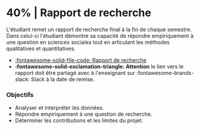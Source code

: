# 40% | Rapport de recherche

L'étudiant remet un rapport de recherche final à la fin de chaque semestre. Dans celui-ci l'étudiant démontre sa capacité de répondre empiriquement à une question en sciences sociales tout en articulant les méthodes qualitatives et quantitatives.


- [:fontawesome-solid-file-code: Rapport de recherche](https://colab.research.google.com/github/mickaeltemporao/mdss/blob/main/rapport-de-recherche.ipynb)
- **:fontawesome-solid-exclamation-triangle: Attention** le lien vers le rapport doit être partagé avec à l'enseignant sur :fontawesome-brands-slack: Slack à la date de remise.

### Objectifs
- Analyser et interpréter les données.
- Répondre empiriquement à une question de recherche.
- Déterminer les contributions et les limites du projet.

